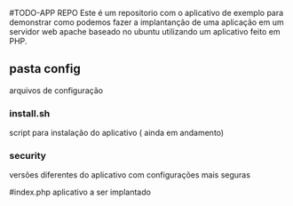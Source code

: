 #TODO-APP REPO
Este é um repositorio com o aplicativo de exemplo para demonstrar como podemos 
fazer a implantanção de uma aplicação em um servidor web apache baseado no ubuntu
utilizando um aplicativo feito em PHP.


## pasta config
 arquivos de configuração
### install.sh
 script para instalação do aplicativo ( ainda em andamento)
### security
 versões diferentes do aplicativo com configurações mais seguras

#index.php
 aplicativo a ser implantado

